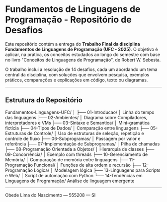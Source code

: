 
# Fundamentos de Linguagens de Programação - Repositório de Desafios

Este repositório contém a entrega do **Trabalho Final da disciplina Fundamentos de Linguagens de Programação (UFC - 2025)**. O objetivo é aplicar, na prática, os conceitos estudados ao longo do semestre com base no livro "Conceitos de Linguagens de Programação", de Robert W. Sebesta.

O trabalho inclui a resolução de 14 desafios, cada um abordando um tema central da disciplina, com soluções que envolvem pesquisa, exemplos práticos, comparações e explicações em código, texto ou diagramas.

---

## Estrutura do Repositório

Fundamentos-Linguagens-UFC/
│
├── 01-Introducao/
│   Linha do tempo das linguagens
├── 02-Ambientes/
│   Diagrama sobre Compiladores, interpretadores e VMs
├── 03-Sintaxe e Semantica/
│   Mini-gramática fictícia
├── 04-Tipos de Dados/
│   Comparação entre linguagens
├── 05-Estruturas de Controle/
│   Uso de estruturas de seleção, repetição e controle de fluxo
├── 06-Subprogramas/
│   Passagem por valor e referência
├── 07-Implementação de Subprogramas/
│   Pilha de chamadas
├── 08-Programação Orientada a Objetos/
│   Hierarquia de classes
├── 09-Concorrência/
│   Exemplo com threads
├── 10-Gerenciamento de Memória/
│   Comparação de memória entre linguagens
├── 11-Programação Funcional/
│   Funções de alta ordem e recursão
├── 12-Programação Lógica/
│   Modelagem lógica
├── 13-Linguagens para Scripts e Web/
│   Script de automação com Python
└── 14-Tendências em Linguagens de Programação/
    Análise de linguagem emergente

---
Obede Lima do Nascimento — 555208 — SI 
